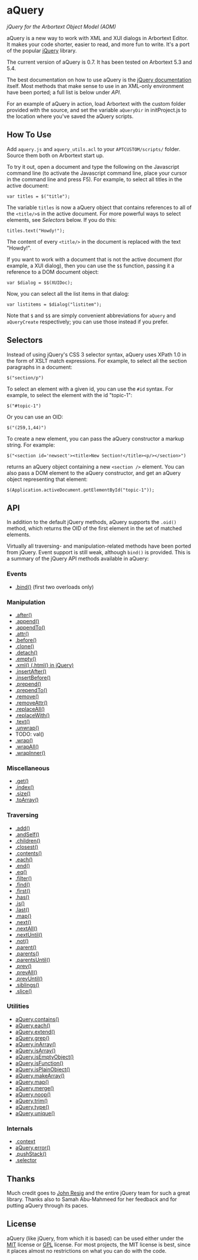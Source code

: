 # aQuery #

_jQuery for the Arbortext Object Model (AOM)_

aQuery is a new way to work with XML and XUI dialogs in Arbortext Editor.  It makes your code shorter, easier to read, and more fun to write.  It's a port of the popular [jQuery](http://www.jquery.com) library. 

The current version of aQuery is 0.7.  It has been tested on Arbortext 5.3 and 5.4.

The best documentation on how to use aQuery is the [jQuery documentation](http://docs.jquery.com/Main_Page) itself.  Most methods that make sense to use in an XML-only environment have been ported; a full list is below under *API*.  

For an example of aQuery in action, load Arbortext with the custom folder provided with the source, and set the variable `aQueryDir` in initProject.js to the location where you've saved the aQuery scripts.

## How To Use ##

Add `aquery.js` and `aquery_utils.acl` to your `APTCUSTOM/scripts/` folder.  Source them both on Arbortext start up.  

To try it out, open a document and type the following on the Javascript command line (to activate the Javascript command line, place your cursor in the command line and press F5).  For example, to select all titles in the active document:

    var titles = $("title");

The variable `titles` is now a aQuery object that contains references to all of the `<title/>`s in the active document.  For more powerful ways to select elements, see *Selectors* below.  If you do this:

    titles.text("Howdy!");
    
The content of every `<title/>` in the document is replaced with the text "Howdy!".

If you want to work with a document that is not the active document (for example, a XUI dialog), then you can use the `$$` function, passing it a reference to a DOM document object:

    var $dialog = $$(XUIDoc);
    
Now, you can select all the list items in that dialog:

    var listitems = $dialog("listitem");
    
Note that `$` and `$$` are simply convenient abbreviations for `aQuery` and `aQueryCreate` respectively; you can use those instead if you prefer.

## Selectors ##

Instead of using jQuery's CSS 3 selector syntax, aQuery uses XPath 1.0 in the form of XSLT match expressions.  For example, to select all the section paragraphs in a document:

    $("section/p")

To select an element with a given id, you can use the `#id` syntax.  For example, to select the element with the id "topic-1":

    $("#topic-1")
 
Or you can use an OID:

    $("(259,1,44)")
 
To create a new element, you can pass the aQuery constructor a markup string.  For example:

    $("<section id='newsect'><title>New Section!</title><p/></section>")

returns an aQuery object containing a new `<section />` element.  You can also pass a DOM element to the aQuery constructor, and get an aQuery object representing that element:

    $(Application.activeDocument.getElementById("topic-1"));
    
## API ##

In addition to the default jQuery methods, aQuery supports the `.oid()` method, which returns the OID of the first element in the set of matched elements.

Virtually all traversing- and manipulation-related methods have been ported from jQuery.  Event support is still weak, although `bind()` is provided.  This is a summary of the jQuery API methods available in aQuery:


### Events ###

* [.bind()](http://api.jquery.com/bind/) (first two overloads only)


### Manipulation ###

* [.after()](http://api.jquery.com/after/)
* [.append()](http://api.jquery.com/append/)
* [.appendTo()](http://api.jquery.com/appendTo/)
* [.attr()](http://api.jquery.com/attr/)
* [.before()](http://api.jquery.com/before/)
* [.clone()](http://api.jquery.com/clone/)
* [.detach()](http://api.jquery.com/detach/)
* [.empty()](http://api.jquery.com/empty/)
* [.xml() (.html() in jQuery)](http://api.jquery.com/html/)
* [.insertAfter()](http://api.jquery.com/insertAfter/)
* [.insertBefore()](http://api.jquery.com/insertBefore/)
* [.prepend()](http://api.jquery.com/prepend/)
* [.prependTo()](http://api.jquery.com/prependTo/)
* [.remove()](http://api.jquery.com/remove/)
* [.removeAttr()](http://api.jquery.com/removeAttr/)
* [.replaceAll()](http://api.jquery.com/replaceAll/)
* [.replaceWith()](http://api.jquery.com/replaceWith/)
* [.text()](http://api.jquery.com/text/)
* [.unwrap()](http://api.jquery.com/unwrap/)
* TODO: val()
* [.wrap()](http://api.jquery.com/wrap/)
* [.wrapAll()](http://api.jquery.com/wrapAll/)
* [.wrapInner()](http://api.jquery.com/wrapInner/)


### Miscellaneous ###

* [.get()](http://api.jquery.com/get)
* [.index()](http://api.jquery.com/index)
* [.size()](http://api.jquery.com/size)
* [.toArray()](http://api.jquery.com/toArray)


### Traversing ###

* [.add()](http://api.jquery.com/add)
* [.andSelf()](http://api.jquery.com/andSelf/)
* [.children()](http://api.jquery.com/children/)
* [.closest()](http://api.jquery.com/closest/)
* [.contents()](http://api.jquery.com/contents/)
* [.each()](http://api.jquery.com/each/)
* [.end()](http://api.jquery.com/end/)
* [.eq()](http://api.jquery.com/eq/)
* [.filter()](http://api.jquery.com/filter/)
* [.find()](http://api.jquery.com/find/)
* [.first()](http://api.jquery.com/first/)
* [.has()](http://api.jquery.com/has/)
* [.is()](http://api.jquery.com/is/)
* [.last()](http://api.jquery.com/last/)
* [.map()](http://api.jquery.com/map/)
* [.next()](http://api.jquery.com/next/)
* [.nextAll()](http://api.jquery.com/nextAll/)
* [.nextUntil()](http://api.jquery.com/nextUntil/)
* [.not()](http://api.jquery.com/not/)
* [.parent()](http://api.jquery.com/parent/)
* [.parents()](http://api.jquery.com/parents/)
* [.parentsUntil()](http://api.jquery.com/parentsUntil/)
* [.prev()](http://api.jquery.com/prev/)
* [.prevAll()](http://api.jquery.com/prevAll/)
* [.prevUntil()](http://api.jquery.com/prevUntil/)
* [.siblings()](http://api.jquery.com/siblings/)
* [.slice()](http://api.jquery.com/slice/)


### Utilities ###

* [aQuery.contains()](http://api.jquery.com/jQuery.contains/)
* [aQuery.each()](http://api.jquery.com/jQuery.each/)
* [aQuery.extend()](http://api.jquery.com/jQuery.extend/)
* [aQuery.grep()](http://api.jquery.com/jQuery.grep/)
* [aQuery.inArray()](http://api.jquery.com/jQuery.inArray/)
* [aQuery.isArray()](http://api.jquery.com/jQuery.isArray/)
* [aQuery.isEmptyObject()](http://api.jquery.com/jQuery.isEmptyObject/)
* [aQuery.isFunction()](http://api.jquery.com/jQuery.isFunction/)
* [aQuery.isPlainObject()](http://api.jquery.com/jQuery.isPlainObject/)
* [aQuery.makeArray()](http://api.jquery.com/jQuery.makeArray/)
* [aQuery.map()](http://api.jquery.com/jQuery.map/)
* [aQuery.merge()](http://api.jquery.com/jQuery.merge/)
* [aQuery.noop()](http://api.jquery.com/jQuery.noop/)
* [aQuery.trim()](http://api.jquery.com/jQuery.trim/)
* [aQuery.type()](http://api.jquery.com/jQuery.type/)
* [aQuery.unique()](http://api.jquery.com/jQuery.unique/)


### Internals ###

* [.context](http://api.jquery.com/context/)
* [aQuery.error()](http://api.jquery.com/jQuery.error)
* [.pushStack()](http://api.jquery.com/pushstack)
* [.selector](http://api.jquery.com/selector)


## Thanks ##

Much credit goes to [John Resig](http://ejohn.org) and the entire jQuery team for such a great library.  Thanks also to Samah Abu-Mahmeed for her feedback and for putting aQuery through its paces.

## License ##

aQuery (like jQuery, from which it is based) can be used either under the [MIT](http://www.opensource.org/licenses/mit-license.php) license or [GPL](http://www.opensource.org/licenses/gpl-2.0.php) license.  For most projects, the MIT license is best, since it places almost no restrictions on what you can do with the code.
